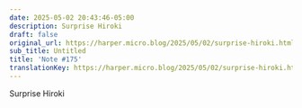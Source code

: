 ```yaml
---
date: 2025-05-02 20:43:46-05:00
description: Surprise Hiroki
draft: false
original_url: https://harper.micro.blog/2025/05/02/surprise-hiroki.html
sub_title: Untitled
title: 'Note #175'
translationKey: https://harper.micro.blog/2025/05/02/surprise-hiroki.html
---
```


Surprise Hiroki